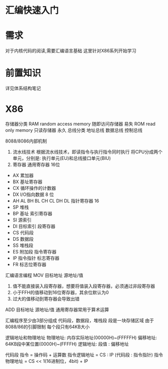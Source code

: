 # 汇编快速入门
# 需求
对于内核代码的阅读,需要汇编语言基础
这里针对X86系列开始学习
# 前置知识
详见体系结构笔记
# X86
存储器分类
RAM random access memory 随即访问存储器 易失
ROM read only memory 只读存储器 永久
总线分类
地址总线 数据总线 控制总线

8088/8086内部机制
1. 流水线技术
根据流水线技术，即读指令与执行指令同时执行
将CPU分成两个单元，分别是: 执行单元(EU)和总线接口单元(BIU)
2. 寄存器
通用寄存器 16位
* AX 累加器
* BX 基址寄存器
* CX 循环操作的计数器
* DX I/O指向数据
8 位
* AH AL BH BL CH CL DH DL
指针寄存器 16
* SP 堆栈
* BP 基址
索引寄存器
* SI 源索引
* DI 目标索引
段寄存器
* CS 代码段
* DS 数据段
* SS 堆栈段
* ES 附加段
指令寄存器
* IP 指令指针
标志寄存器
* FR 标志位寄存器

汇编语言编程
MOV 目标地址 源地址/值
1. 值不能直接装入段寄存器，想要将值装入段寄存器，必须通过非段寄存器
2. 小于FFH的值移动到16位寄存器，其余位默认为0
3. 过大的值移动到寄存器会导致出错

ADD 目标地址 源地址/值
通用寄存器常用于算术运算

汇编程序至少由3部分组成
代码段，数据段，堆栈段
段是一块存储区域 由于8088/86的引脚限制 每个段只有64KB大小

逻辑地址和物理地址
物理地址: 内存实际地址(00000H)~(FFFFFH)
偏移地址: 64KB段中某位置(0000H)~(FFFFH)
逻辑地址: 段值 : 偏移地址

代码段
指令 = 操作码 + 运算数
指令逻辑地址 = CS : IP (代码段 : 指令指针)
指令物理地址 = CS << 1(16进制位，4bit) + IP
